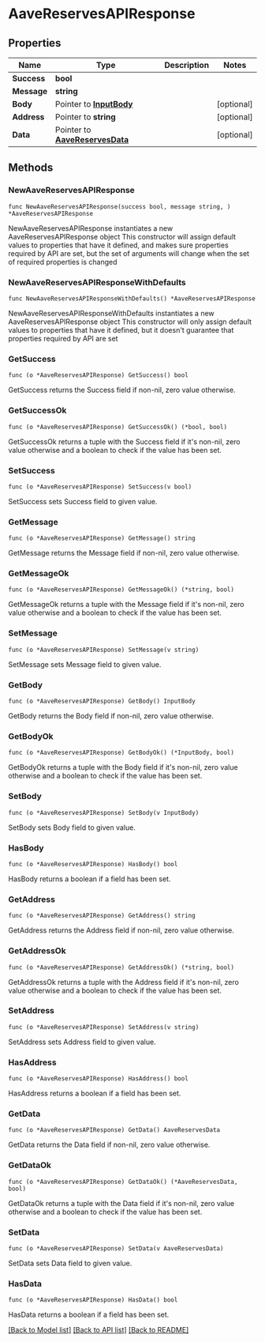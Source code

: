 # AaveReservesAPIResponse

## Properties

Name | Type | Description | Notes
------------ | ------------- | ------------- | -------------
**Success** | **bool** |  | 
**Message** | **string** |  | 
**Body** | Pointer to [**InputBody**](InputBody.md) |  | [optional] 
**Address** | Pointer to **string** |  | [optional] 
**Data** | Pointer to [**AaveReservesData**](AaveReservesData.md) |  | [optional] 

## Methods

### NewAaveReservesAPIResponse

`func NewAaveReservesAPIResponse(success bool, message string, ) *AaveReservesAPIResponse`

NewAaveReservesAPIResponse instantiates a new AaveReservesAPIResponse object
This constructor will assign default values to properties that have it defined,
and makes sure properties required by API are set, but the set of arguments
will change when the set of required properties is changed

### NewAaveReservesAPIResponseWithDefaults

`func NewAaveReservesAPIResponseWithDefaults() *AaveReservesAPIResponse`

NewAaveReservesAPIResponseWithDefaults instantiates a new AaveReservesAPIResponse object
This constructor will only assign default values to properties that have it defined,
but it doesn't guarantee that properties required by API are set

### GetSuccess

`func (o *AaveReservesAPIResponse) GetSuccess() bool`

GetSuccess returns the Success field if non-nil, zero value otherwise.

### GetSuccessOk

`func (o *AaveReservesAPIResponse) GetSuccessOk() (*bool, bool)`

GetSuccessOk returns a tuple with the Success field if it's non-nil, zero value otherwise
and a boolean to check if the value has been set.

### SetSuccess

`func (o *AaveReservesAPIResponse) SetSuccess(v bool)`

SetSuccess sets Success field to given value.


### GetMessage

`func (o *AaveReservesAPIResponse) GetMessage() string`

GetMessage returns the Message field if non-nil, zero value otherwise.

### GetMessageOk

`func (o *AaveReservesAPIResponse) GetMessageOk() (*string, bool)`

GetMessageOk returns a tuple with the Message field if it's non-nil, zero value otherwise
and a boolean to check if the value has been set.

### SetMessage

`func (o *AaveReservesAPIResponse) SetMessage(v string)`

SetMessage sets Message field to given value.


### GetBody

`func (o *AaveReservesAPIResponse) GetBody() InputBody`

GetBody returns the Body field if non-nil, zero value otherwise.

### GetBodyOk

`func (o *AaveReservesAPIResponse) GetBodyOk() (*InputBody, bool)`

GetBodyOk returns a tuple with the Body field if it's non-nil, zero value otherwise
and a boolean to check if the value has been set.

### SetBody

`func (o *AaveReservesAPIResponse) SetBody(v InputBody)`

SetBody sets Body field to given value.

### HasBody

`func (o *AaveReservesAPIResponse) HasBody() bool`

HasBody returns a boolean if a field has been set.

### GetAddress

`func (o *AaveReservesAPIResponse) GetAddress() string`

GetAddress returns the Address field if non-nil, zero value otherwise.

### GetAddressOk

`func (o *AaveReservesAPIResponse) GetAddressOk() (*string, bool)`

GetAddressOk returns a tuple with the Address field if it's non-nil, zero value otherwise
and a boolean to check if the value has been set.

### SetAddress

`func (o *AaveReservesAPIResponse) SetAddress(v string)`

SetAddress sets Address field to given value.

### HasAddress

`func (o *AaveReservesAPIResponse) HasAddress() bool`

HasAddress returns a boolean if a field has been set.

### GetData

`func (o *AaveReservesAPIResponse) GetData() AaveReservesData`

GetData returns the Data field if non-nil, zero value otherwise.

### GetDataOk

`func (o *AaveReservesAPIResponse) GetDataOk() (*AaveReservesData, bool)`

GetDataOk returns a tuple with the Data field if it's non-nil, zero value otherwise
and a boolean to check if the value has been set.

### SetData

`func (o *AaveReservesAPIResponse) SetData(v AaveReservesData)`

SetData sets Data field to given value.

### HasData

`func (o *AaveReservesAPIResponse) HasData() bool`

HasData returns a boolean if a field has been set.


[[Back to Model list]](../README.md#documentation-for-models) [[Back to API list]](../README.md#documentation-for-api-endpoints) [[Back to README]](../README.md)


